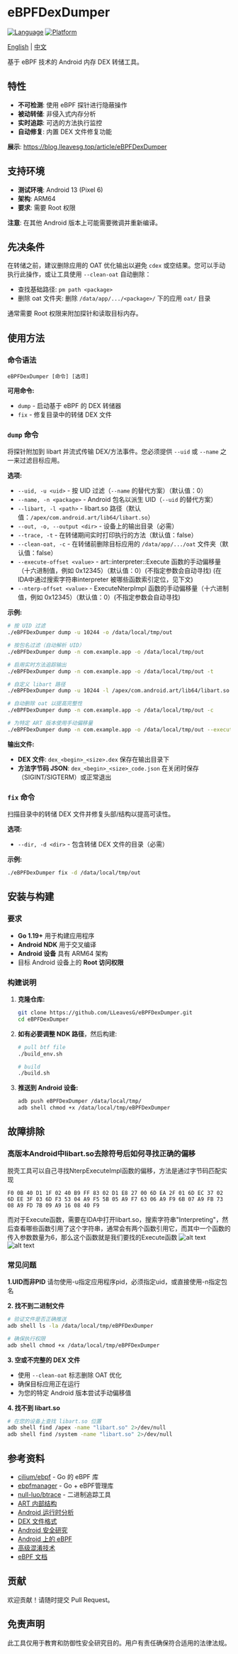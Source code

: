 # eBPFDexDumper

[![Language](https://img.shields.io/badge/Language-Go-blue.svg)](https://golang.org/)
[![Platform](https://img.shields.io/badge/Platform-Android-green.svg)](https://android.com/)

[English](README.md) | [中文](README_CN.md)

基于 eBPF 技术的 Android 内存 DEX 转储工具。

## 特性
- **不可检测**: 使用 eBPF 探针进行隐蔽操作
- **被动转储**: 非侵入式内存分析
- **实时追踪**: 可选的方法执行监控
- **自动修复**: 内置 DEX 文件修复功能

**展示**: https://blog.lleavesg.top/article/eBPFDexDumper

## 支持环境
- **测试环境**: Android 13 (Pixel 6)
- **架构**: ARM64
- **要求**: 需要 Root 权限

**注意**: 在其他 Android 版本上可能需要微调并重新编译。

## 先决条件
在转储之前，建议删除应用的 OAT 优化输出以避免 `cdex` 或空结果。您可以手动执行此操作，或让工具使用 `--clean-oat` 自动删除：
- 查找基础路径: `pm path <package>`
- 删除 oat 文件夹: 删除 `/data/app/.../<package>/` 下的应用 `oat/` 目录

通常需要 Root 权限来附加探针和读取目标内存。

## 使用方法

### 命令语法
```
eBPFDexDumper [命令] [选项]
```

**可用命令:**
- `dump` - 启动基于 eBPF 的 DEX 转储器
- `fix` - 修复目录中的转储 DEX 文件

### `dump` 命令
将探针附加到 libart 并流式传输 DEX/方法事件。您必须提供 `--uid` 或 `--name` 之一来过滤目标应用。

**选项:**
- `--uid, -u <uid>` - 按 UID 过滤（`--name` 的替代方案）（默认值：0）
- `--name, -n <package>` - Android 包名以派生 UID（`--uid` 的替代方案）
- `--libart, -l <path>` - libart.so 路径（默认值：`/apex/com.android.art/lib64/libart.so`）
- `--out, -o, --output <dir>` - 设备上的输出目录（必需）
- `--trace, -t` - 在转储期间实时打印执行的方法（默认值：false）
- `--clean-oat, -c` - 在转储前删除目标应用的 `/data/app/.../oat` 文件夹（默认值：false）
- `--execute-offset <value>` - art::interpreter::Execute 函数的手动偏移量（十六进制值，例如 0x12345）（默认值：0）(不指定参数会自动寻找) (在IDA中通过搜索字符串interpreter 被哪些函数索引定位，见下文)
- `--nterp-offset <value>` - ExecuteNterpImpl 函数的手动偏移量（十六进制值，例如 0x12345）（默认值：0）(不指定参数会自动寻找) 

**示例:**
```bash
# 按 UID 过滤
./eBPFDexDumper dump -u 10244 -o /data/local/tmp/out

# 按包名过滤（自动解析 UID）
./eBPFDexDumper dump -n com.example.app -o /data/local/tmp/out

# 启用实时方法追踪输出
./eBPFDexDumper dump -n com.example.app -o /data/local/tmp/out -t

# 自定义 libart 路径
./eBPFDexDumper dump -u 10244 -l /apex/com.android.art/lib64/libart.so -o /sdcard/dex_out

# 自动删除 oat 以提高完整性
./eBPFDexDumper dump -n com.example.app -o /data/local/tmp/out -c

# 为特定 ART 版本使用手动偏移量
./eBPFDexDumper dump -n com.example.app -o /data/local/tmp/out --execute-offset 0x12345 --nterp-offset 0x67890
```

**输出文件:**
- **DEX 文件**: `dex_<begin>_<size>.dex` 保存在输出目录下
- **方法字节码 JSON**: `dex_<begin>_<size>_code.json` 在关闭时保存（SIGINT/SIGTERM）或正常退出

### `fix` 命令
扫描目录中的转储 DEX 文件并修复头部/结构以提高可读性。

**选项:**
- `--dir, -d <dir>` - 包含转储 DEX 文件的目录（必需）

**示例:**
```bash
./eBPFDexDumper fix -d /data/local/tmp/out
```

## 安装与构建

### 要求
- **Go 1.19+** 用于构建应用程序
- **Android NDK** 用于交叉编译
- **Android 设备** 具有 ARM64 架构
- 目标 Android 设备上的 **Root 访问权限**

### 构建说明
1. **克隆仓库:**
   ```bash
   git clone https://github.com/LLeavesG/eBPFDexDumper.git
   cd eBPFDexDumper
   ```

2. **如有必要调整 NDK 路径**，然后构建:
   ```bash
   # pull btf file
   ./build_env.sh

   # build
   ./build.sh
   ```

3. **推送到 Android 设备:**
   ```bash
   adb push eBPFDexDumper /data/local/tmp/
   adb shell chmod +x /data/local/tmp/eBPFDexDumper
   ```

## 故障排除

### 高版本Android中libart.so去除符号后如何寻找正确的偏移
脱壳工具可以自己寻找NterpExecuteImpl函数的偏移，方法是通过字节码匹配实现
```
F0 0B 40 D1 1F 02 40 B9 FF 83 02 D1 E8 27 00 6D EA 2F 01 6D EC 37 02 6D EE 3F 03 6D F3 53 04 A9 F5 5B 05 A9 F7 63 06 A9 F9 6B 07 A9 FB 73 08 A9 FD 7B 09 A9 16 08 40 F9
```

而对于Execute函数，需要在IDA中打开libart.so，搜索字符串"Interpreting"，然后查看哪些函数引用了这个字符串，通常会有两个函数引用它，而其中一个函数的传入参数数量为6，那么这个函数就是我们要找的Execute函数
![alt text](img/image.png)
![alt text](img/image1.png)

### 常见问题

**1.UID而非PID**
请勿使用-u指定应用程序pid，必须指定uid，或直接使用-n指定包名

**2. 找不到二进制文件**
```bash
# 验证文件是否正确推送
adb shell ls -la /data/local/tmp/eBPFDexDumper

# 确保执行权限
adb shell chmod +x /data/local/tmp/eBPFDexDumper
```

**3. 空或不完整的 DEX 文件**
- 使用 `--clean-oat` 标志删除 OAT 优化
- 确保目标应用正在运行
- 为您的特定 Android 版本尝试手动偏移值

**4. 找不到 libart.so**
```bash
# 在您的设备上查找 libart.so 位置
adb shell find /apex -name "libart.so" 2>/dev/null
adb shell find /system -name "libart.so" 2>/dev/null
```

## 参考资料
- [cilium/ebpf](https://github.com/cilium/ebpf) - Go 的 eBPF 库
- [ebpfmanager](https://github.com/gojue/ebpfmanager) - Go + eBPF管理库
- [null-luo/btrace](https://github.com/null-luo/btrace) - 二进制追踪工具
- [ART 内部结构](https://evilpan.com/2021/12/26/art-internal/)
- [Android 运行时分析](https://zhuanlan.zhihu.com/p/523692715)
- [DEX 文件格式](https://blog.csdn.net/weixin_47668107/article/details/114251185)
- [Android 安全研究](https://juejin.cn/post/7045575502991458340)
- [Android 上的 eBPF](https://juejin.cn/post/7384992816906747913)
- [高级混淆技术](https://blog.quarkslab.com/dji-the-art-of-obfuscation.html)
- [eBPF 文档](https://blog.seeflower.dev/archives/84/#title-7)


## 贡献

欢迎贡献！请随时提交 Pull Request。


## 免责声明

此工具仅用于教育和防御性安全研究目的。用户有责任确保符合适用的法律法规。